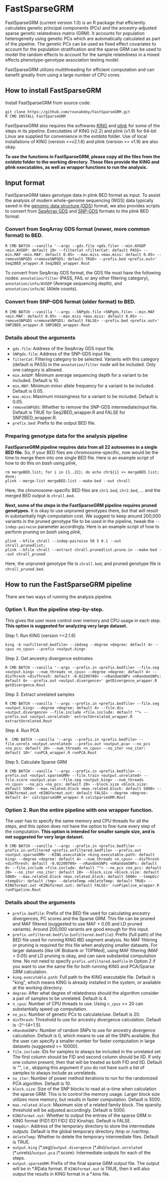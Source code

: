 # FastSparseGRM
FastSparseGRM (current version 1.0) is an R package that efficiently calculates genetic principal components (PCs) and the ancestry-adjusted sparse genetic relatedness matrix (GRM). It accounts for population heterogeneity using genetic PCs which are automatically calculated as part of the pipeline. The genetic PCs can be used as fixed effect covariates to account for the population stratification and the sparse GRM can be used to model the random effects to account for the sample relatedness in a mixed effects phenotype-genotype association testing model.

FastSparseGRM utilizes multithreading for efficient computation and can benefit greatly from using a large number of CPU cores.
   
## How to install FastSparseGRM
Install FastSparseGRM from source code:

    git clone https://github.com/rounakdey/FastSparseGRM.git
    R CMD INSTALL FastSparseGRM

FastSparseGRM also requires the softwares [KING](https://kingrelatedness.com/) and [plink](https://www.cog-genomics.org/plink/) for some of the steps in its pipeline. Executables of KING (v2.2) and plink (v1.9) for 64-bit Linux are supplied for convenience in the *extdata* folder. Use of local installations of KING (version >=v2.1.6) and plink (version >= v1.9) are also okay.

**To use the functions in FastSparseGRM, please copy all the files from the *extdata* folder to the working directory. These files provide the KING and plink executables, as well as wrapper functions to run the analysis.**

## Input format
FastSparseGRM takes genotype data in plink BED format as input. To assist the analysis of modern whole-genome sequencing (WGS) data typically saved in the [genomic data structure (GDS)](https://academic.oup.com/bioinformatics/article/33/15/2251/3072873) format, we also provides scripts to convert from [SeqArray GDS](https://bioconductor.org/packages/release/bioc/html/SeqArray.html) and [SNP-GDS](http://bioconductor.org/packages/release/bioc/html/SNPRelate.html) formats to the plink BED format.

### Convert from SeqArray GDS format (newer, more common format) to BED.

    R CMD BATCH --vanilla '--args --gds.file <gds.file> --min.AVGDP <min.AVGDP: default 10> --filterCat <filterCat: default PASS> --min.MAF <min.MAF: default 0.05> --max.miss <max.miss: default 0.05> --removeSNPGDS <removeSNPGDS: default TRUE> --prefix.bed <prefix.out>' Seq2BED_wrapper.R Seq2BED_wrapper.Rout

To convert from SeqArray GDS format, the GDS file must have the following nodes: `annotation/filter` (PASS, FAIL or any other filtering category), `annotation/info/AVGDP` (Average sequencing depth), and `annotation/info/AC` (Allele counts).

### Convert from SNP-GDS format (older format) to BED.

    R CMD BATCH --vanilla '--args --SNPgds.file <SNPgds.file> --min.MAF <min.MAF: default 0.05> --max.miss <max.miss: default 0.05> --removeSNPGDS <removeSNPGDS: default FALSE> --prefix.bed <prefix.out>' SNP2BED_wrapper.R SNP2BED_wrapper.Rout

### Details about the arguments
+ `gds.file`: Address of the SeqArray GDS input file.
+ `SNPgds.file`: Address of the SNP-GDS input file.
+ `filterCat`: Filtering category to be selected. Variants with this category (default is PASS) in the `annotation/filter` node will be included. Only one category is allowed.
+ `min.AVGDP`: Minimum average sequencing depth for a variant to be included. Default is 10.
+ `min.MAF`: Minimum minor allele frequency for a variant to be included. Default is 0.05.
+ `max.miss`: Maximum missingness for a variant to be included. Default is 0.05.
+ `removeSNPGDS`: Whether to remove the SNP-GDS intermediate/input file. Default is TRUE for Seq2BED_wrapper.R and FALSE for SNP2BED_wrapper.R.
+ `prefix.bed`: Prefix to the output BED file.

### Preparing genotype data for the analysis pipeline
**FastSparseGRM pipeline requires data from all 22 autosomes in a single BED file.** So, if your BED files are chromosome-specific, now would be the time to merge them into one single BED file. Here is an example script of how to do this on *bash* using *plink*,

    rm mergeBED.list; for i in {1..22}; do echo chr${i} >> mergeBED.list; done;
    plink --merge-list mergeBED.list --make-bed --out chrall

Here, the chromosome-specific BED files are `chr1.bed`, `chr2.bed`, ... and the merged BED output is `chrall.bed`.

**Next, some of the steps in the FastSparseGRM pipeline requires pruned genotypes.** It is okay to use unpruned genotypes there, but that will result in substantially high computation cost. We suggest to keep around 200,000 variants in the pruned genotype file to be used in the pipeline, tweak the `--indep-pairwise` parameter accordingly. Here is an example script of how to perform pruning on *bash* using *plink*,

    plink --bfile chrall --indep-pairwise 50 5 0.1 --out chrall.prunedlist;
    plink --bfile chrall --extract chrall.prunedlist.prune.in --make-bed --out chrall_pruned

Here, the unpruned genotype file is `chrall.bed`, and pruned genotype file is `chrall_pruned.bed`.

## How to run the FastSparseGRM pipeline
There are two ways of running the analysis pipeline.

### Option 1. Run the pipeline step-by-step.
This gives the user more control over memory and CPU usage in each step. **This option is suggested for analyzing very large dataset.**

Step 1. Run KING (version >=2.1.6)

    king -b <unfiltered.bedfile> --ibdseg --degree <degree: default 4> --cpus <n_cpus> --prefix <output.king>

Step 2. Get ancestry divergence estimates

    R CMD BATCH --vanilla '--args --prefix.in <prefix.bedfile> --file.seg <output.king> --num_threads <n_cpus> --degree <degree: default 4> --divThresh <divThresh: default -0.02209709> --nRandomSNPs <nRandomSNPs: default 0> --prefix.out <output.divergence>' getDivergence_wrapper.R getDivergence.Rout

Step 3. Extract unrelated samples

    R CMD BATCH --vanilla '--args --prefix.in <prefix.bedfile> --file.seg <output.king> --degree <degree: default 4> --file.div <output.divergence> --file.include <file.include: default ""> --prefix.out <output.unrelated>' extractUnrelated_wrapper.R extractUnrelated.Rout

Step 4. Run PCA

    R  CMD BATCH --vanilla '--args --prefix.in <prefix.bedfile> --file.unrels <output.unrelated> --prefix.out <output.pca> --no_pcs <no_pcs: default 20> --num_threads <n_cpus> --no_iter <no_iter: default 10>' runPCA_wrapper.R runPCA.Rout

Step 5. Calculate Sparse GRM

    R CMD BATCH --vanilla '--args --prefix.in <prefix.bedfile> --prefix.out <output.sparseGRM> --file.train <output.unrelated> --file.score <output.pca> --file.seg <output.king> --num_threads <n_cpus> --no_pcs <no_pcs: default 20> --block.size <block.size: default 5000> --max.related.block <max.related.block: default 5000> --KINGformat.out <KINGformat.out: default FALSE> --degree <degree: default 4>' calcSparseGRM_wrapper.R calcSparseGRM.Rout

### Option 2. Run the entire pipeline with one wrapper function.
The user has to specify the same memory and CPU threads for all the steps, and this option does not have the option to fine-tune every step of the computation. **This option is intended for smaller sample size, and is not suggested for very large dataset.**

    R CMD BATCH --vanilla '--args --prefix.in <prefix.bedfile> --prefix.in.unfiltered <prefix.unfiltered.bedfile> --prefix.out <output.sparseGRM> --KING.executable <king.executable.path: default king> --degree <degree: default 4> --num_threads <n_cpus> --divThresh <divThresh: default -0.02209709> --nRandomSNPs <nRandomSNPs: default 0> --file.include <file.include: default ""> --no_pcs <no_pcs: default 20> --no_iter <no_iter: default 10> --block.size <block.size: default 5000> --max.related.block <max.related.block: default 5000> --tempDir <tempDir: default /tmp> --deleteTemp <deleteTemp: default TRUE> --KINGformat.out <KINGformat.out: default FALSE>' runPipeline_wrapper.R runPipeline.Rout

### Details about the arguments
+ `prefix.bedfile`: Prefix of the BED file used for calculating ancestry divergences, PC scores and the Sparse GRM. This file can be pruned and MAF filtered (suggested to use MAF > 0.05 and LD pruned variants). Around 200,000 variants are good enough for this input.
+ `prefix.unfiltered.bedfile` (`unfiltered.bedfile`): Prefix (full path) of the BED file used for running KING IBD segment analysis. No MAF filtering or pruning is required for this file when analyzing smaller datasets. For larger datasets (like UK Biobank or TOPMed), using MAF filtering (MAF > 0.05) and LD pruning is okay, and can save substantial computation time. No not need to specify `prefix.unfiltered.bedfile` in Option 2 if you want to use the same file for both running KING and PCA/Sparse GRM calculation.
+ `king.executable.path`: Full path to the KING executable file. Default is "king", which means KING is already installed in the system, or available at the working directory.
+ `degree`: After what degree of relatedness should the algorithm consider a pair of samples to be unrelated. Default is 4.
+ `n_cpus`: Number of CPU threads to use. Using `n_cpus` >= 20 can substantially speed up computation.
+ `no_pcs`: Number of genetic PCs to calculate/use. Default is 20.
+ `divThresh`: Threshold to use for ancestry divergence calculation. Default is -2^-(4+1.5).
+ `nRandomSNPs`: Number of random SNPs to use for ancestry divergence calculation. Default is 0, which means to use all the SNPs available. But the user can specify a smaller number for faster computation in large datasets (suggested >= 10000).
+ `file.include`: IDs for samples to always be included in the unrelated set. The first column should be FID and second column should be IID. If only one column present, then that will be treated as both FID and IID. Default is "", i.e., skipping this argument if you do not have such a list of samples to always include as unrelateds.
+ `no_iter`: Number of power method iterations to run for the randomized PCA algorithm. Default is 10.
+ `block.size`: Size of the SNP blocks to read at-a-time when calculation the sparse GRM. This is to control the memory usage. Larger block size utilizes more memory, but results in faster computation. Default is 5000.
+ `max.related.block`: Maximum size of a related family block. The sparsity threshold will be adjusted accordingly. Default is 5000.
+ `KINGformat.out`: Whether to output the entries of the sparse GRM in KING format (FID1 ID1 FID2 ID2 Kinship). Default is FALSE.
+ `tempDir`: Address of the temporary directory to store the intermediate outputs. Default is the global temporary directory /tmp or /var/tmp.
+ `deleteTemp`: Whether to delete the temporary intermediate files. Default is TRUE.
+ `output.king` (\*.seg)/`output.divergence` (\*.div)/`output.unrelated` (\*.unrels)/`output.pca` (\*.score): Intermediate outputs for each of the steps.
+ `output.sparseGRM`: Prefix of the final sparse GRM output file. The output will be in \*.RData format. If `KINGformat.out` is TRUE, then it will also output the results in KING format in a \*.kins file.
